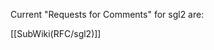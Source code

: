 <!-- Name: RFC/sgl2 -->
<!-- Version: 1 -->
<!-- Last-Modified: 2010/03/19 12:03:09 -->
<!-- Author: demian -->
Current "Requests for Comments" for sgl2 are:

[[SubWiki(RFC/sgl2)]]